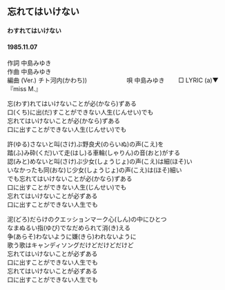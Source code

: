 ## 忘れてはいけない
#### わすれてはいけない
#### 1985.11.07
  

作詞  中島みゆき        
作曲  中島みゆき        
編曲 (Ver.) チト河内(かわち))　　　　  　　
唄  中島みゆき　　
□ LYRIC (a)▼『miss M.』  
  
  
忘(わす)れてはいけないことが必(かなら)ずある  
口(くち)に出(だ)すことができない人生(じんせい)でも  
忘れてはいけないことが必(かなら)ずある  
口に出すことができない人生(じんせい)でも  
  
許(ゆる)さないと叫(さけ)ぶ野良犬(のらいぬ)の声(こえ)を  
踏(ふ)み砕(くだ)いて走(はし)る車輪(しゃりん)の音(おと)がする  
認(みと)めないと叫(さけ)ぶ少女(しょうじょ)の声(こえ)は細(ほそ)い  
いなかったも同(おな)じ少女(しょうじょ)の声(こえ)は(ほそ)細い  
でも忘れてはいけないことが必(かなら)ずある  
口に出すことができない人生(じんせい)でも  
忘れてはいけないことが必ずある  
口に出すことができない人生でも  
  
泥(どろ)だらけのクエッションマーク心(しん)の中にひとつ  
なまぬるい指(ゆび)でなだめられて消(き)える  
争(あらそ)わないように嫌(きら)われないように  
歌う歌はキャンディソングだけどだけどだけど  
忘れてはいけないことが必ずある  
口に出すことができない人生でも  
忘れてはいけないことが必ずある  
口に出すことができない人生でも  